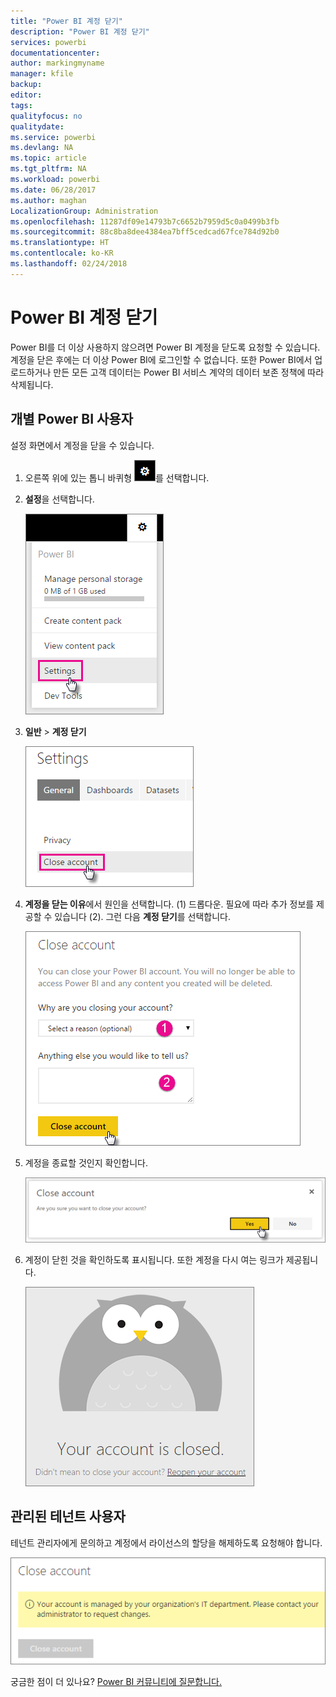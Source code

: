 ```yaml
---
title: "Power BI 계정 닫기"
description: "Power BI 계정 닫기"
services: powerbi
documentationcenter: 
author: markingmyname
manager: kfile
backup: 
editor: 
tags: 
qualityfocus: no
qualitydate: 
ms.service: powerbi
ms.devlang: NA
ms.topic: article
ms.tgt_pltfrm: NA
ms.workload: powerbi
ms.date: 06/28/2017
ms.author: maghan
LocalizationGroup: Administration
ms.openlocfilehash: 11287df09e14793b7c6652b7959d5c0a0499b3fb
ms.sourcegitcommit: 88c8ba8dee4384ea7bff5cedcad67fce784d92b0
ms.translationtype: HT
ms.contentlocale: ko-KR
ms.lasthandoff: 02/24/2018
---
```

# <a name="closing-your-power-bi-account"></a>Power BI 계정 닫기
Power BI를 더 이상 사용하지 않으려면 Power BI 계정을 닫도록 요청할 수 있습니다.  계정을 닫은 후에는 더 이상 Power BI에 로그인할 수 없습니다.  또한 Power BI에서 업로드하거나 만든 모든 고객 데이터는 Power BI 서비스 계약의 데이터 보존 정책에 따라 삭제됩니다.

## <a name="individual-power-bi-users"></a>개별 Power BI 사용자
설정 화면에서 계정을 닫을 수 있습니다.

1. 오른쪽 위에 있는 톱니 바퀴형 ![](media/service-admin-closing-your-account/gear.png)를 선택합니다.
2. **설정**을 선택합니다.
   
    ![](media/service-admin-closing-your-account/closeaccount-settings.png)
3. **일반** > **계정 닫기**
   
    ![](media/service-admin-closing-your-account/closeaccount-settings2.png)
4. **계정을 닫는 이유**에서 원인을 선택합니다. (1) 드롭다운.  필요에 따라 추가 정보를 제공할 수 있습니다 (2). 그런 다음 **계정 닫기**를 선택합니다.
   
    ![](media/service-admin-closing-your-account/closeaccount-settings3.png)
5. 계정을 종료할 것인지 확인합니다.
   
    ![](media/service-admin-closing-your-account/closeaccount-settings4.png)
6. 계정이 닫힌 것을 확인하도록 표시됩니다. 또한 계정을 다시 여는 링크가 제공됩니다.
   
    ![](media/service-admin-closing-your-account/closeaccount-settings5.png)

## <a name="managed-tenant-users"></a>관리된 테넌트 사용자
테넌트 관리자에게 문의하고 계정에서 라이선스의 할당을 해제하도록 요청해야 합니다.

![](media/service-admin-closing-your-account/closeaccountmanaged.png)

궁금한 점이 더 있나요? [Power BI 커뮤니티에 질문합니다.](http://community.powerbi.com/)

